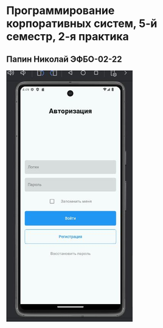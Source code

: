 # Программирование корпоративных систем, 5-й семестр, 2-я практика
## Папин Николай ЭФБО-02-22

![App in emulator](.imgs/phone.jpg)